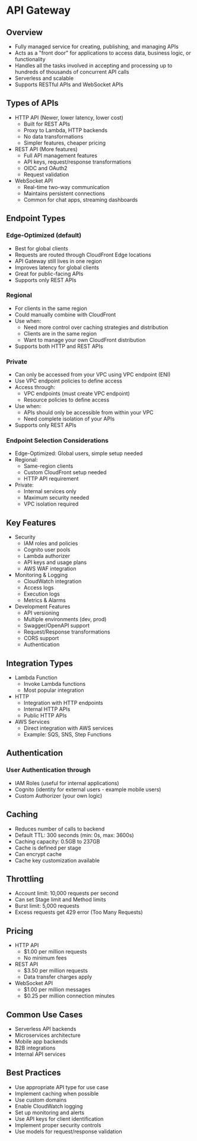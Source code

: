 # API Gateway

## Overview
- Fully managed service for creating, publishing, and managing APIs
- Acts as a "front door" for applications to access data, business logic, or functionality
- Handles all the tasks involved in accepting and processing up to hundreds of thousands of concurrent API calls
- Serverless and scalable
- Supports RESTful APIs and WebSocket APIs

## Types of APIs
- HTTP API (Newer, lower latency, lower cost)
  - Built for REST APIs
  - Proxy to Lambda, HTTP backends
  - No data transformations
  - Simpler features, cheaper pricing
- REST API (More features)
  - Full API management features
  - API keys, request/response transformations
  - OIDC and OAuth2
  - Request validation
- WebSocket API
  - Real-time two-way communication
  - Maintains persistent connections
  - Common for chat apps, streaming dashboards

## Endpoint Types
### Edge-Optimized (default)
- Best for global clients
- Requests are routed through CloudFront Edge locations
- API Gateway still lives in one region
- Improves latency for global clients
- Great for public-facing APIs
- Supports only REST APIs

### Regional
- For clients in the same region
- Could manually combine with CloudFront
- Use when:
  - Need more control over caching strategies and distribution
  - Clients are in the same region
  - Want to manage your own CloudFront distribution
- Supports both HTTP and REST APIs

### Private
- Can only be accessed from your VPC using VPC endpoint (ENI)
- Use VPC endpoint policies to define access
- Access through:
  - VPC endpoints (must create VPC endpoint)
  - Resource policies to define access
- Use when:
  - APIs should only be accessible from within your VPC
  - Need complete isolation of your APIs
- Supports only REST APIs

### Endpoint Selection Considerations
- Edge-Optimized: Global users, simple setup needed
- Regional: 
  - Same-region clients
  - Custom CloudFront setup needed
  - HTTP API requirement
- Private: 
  - Internal services only
  - Maximum security needed
  - VPC isolation required

## Key Features
- Security
  - IAM roles and policies
  - Cognito user pools
  - Lambda authorizer
  - API keys and usage plans
  - AWS WAF integration
- Monitoring & Logging
  - CloudWatch integration
  - Access logs
  - Execution logs
  - Metrics & Alarms
- Development Features
  - API versioning
  - Multiple environments (dev, prod)
  - Swagger/OpenAPI support
  - Request/Response transformations
  - CORS support
  - Authentication

## Integration Types
- Lambda Function
  - Invoke Lambda functions
  - Most popular integration
- HTTP
  - Integration with HTTP endpoints
  - Internal HTTP APIs
  - Public HTTP APIs
- AWS Services
  - Direct integration with AWS services
  - Example: SQS, SNS, Step Functions
## Authentication
### User Authentication through
- IAM Roles (useful for internal applications)
- Cognito (identity for external users - example mobile users)
- Custom Authorizer (your own logic)

## Caching
- Reduces number of calls to backend
- Default TTL: 300 seconds (min: 0s, max: 3600s)
- Caching capacity: 0.5GB to 237GB
- Cache is defined per stage
- Can encrypt cache
- Cache key customization available

## Throttling
- Account limit: 10,000 requests per second
- Can set Stage limit and Method limits
- Burst limit: 5,000 requests
- Excess requests get 429 error (Too Many Requests)

## Pricing
- HTTP API
  - $1.00 per million requests
  - No minimum fees
- REST API
  - $3.50 per million requests
  - Data transfer charges apply
- WebSocket API
  - $1.00 per million messages
  - $0.25 per million connection minutes

## Common Use Cases
- Serverless API backends
- Microservices architecture
- Mobile app backends
- B2B integrations
- Internal API services

## Best Practices
- Use appropriate API type for use case
- Implement caching when possible
- Use custom domains
- Enable CloudWatch logging
- Set up monitoring and alerts
- Use API keys for client identification
- Implement proper security controls
- Use models for request/response validation

